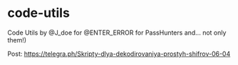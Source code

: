 # code-utils
Code Utils by @J_doe for @ENTER_ERROR for PassHunters and... not only them!) 

Post: https://telegra.ph/Skripty-dlya-dekodirovaniya-prostyh-shifrov-06-04

